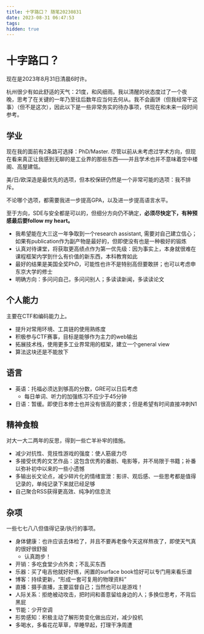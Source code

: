 ```yaml
---
title: 十字路口？ 随笔20230831
date: 2023-08-31 06:47:53
tags:
hidden: true
---
```


# 十字路口？

现在是2023年8月31日清晨6时许。

杭州很少有如此舒适的天气：21度，和风细雨。我以清醒的状态度过了一个夜晚，思考了在关键的一年乃至往后数年应当何去何从。我不会画饼（但我经常干这事）（但不是这次），因此以下是一些非常务实的待办事项，供现在和未来一段时间参考。

## 学业

现在我的面前有2条路可选择：PhD/Master. 尽管以前从未考虑过学术方向，但现在看来真正让我感到无聊的是工业界的那些东西——并且学术也并不意味着空中楼阁、高屋建瓴。

美/日/欧深造是最优先的选项，但本校保研仍然是一个非常可能的选项：我不排斥。

不论哪个选项，都需要我进一步提高GPA，以及进一步提高语言水平。

至于方向，SDE与安全都是可以的，但细分方向仍不确定，**必须尽快定下，有种预感最后要follow my heart。**

- 我希望能在大三这一年争取到一个research assistant, 需要对自己建立信心；如果有publication作为副产物是最好的，但即使没有也是一种极好的锻炼
- 认真对待课堂，将获取更高绩点作为第一优先级：因为事实上，本身就很难在课程框架内学到什么有价值的新东西，本科教育如此
- 最好的结果是美国全奖PhD，可能性也许不是特别高但要敢拼；也可以考虑申东京大学的修士
- 明确方向：多问问自己，多问问别人；多读读新闻，多读读论文

## 个人能力

主要在CTF和编码能力上。

- 提升对常用环境、工具链的使用熟练度
- 积极参与CTF赛事，目标是能够作为主力的web输出
- 拓展技术栈，使用更多工业界常用的框架，建立一个general view
- 算法这块还是不能放下

## 语言

- 英语：托福必须达到够高的分数，GRE可以日后考虑
    - 每日单词、听力的加强练习不应少于45分钟
- 日语：暂缓。即使日本修士也并没有很高的要求；但是希望有时间直接冲刺N1

## 精神食粮

对大一大二两年的反思，得到一些亡羊补牢的措施。

- 减少对抗性、竞技性游戏的强度：使人筋疲力尽
- 多接受优秀的文艺作品：这包含优秀的番剧、电影等，并不局限于书籍；补番以弥补初中以来的一些小遗憾
- 多输出长文论点，减少碎片化的情绪宣泄：影评、观后感、一些思考都是值得记录的，单纯记录下来就已经足够
- 自己聚合RSS获得更高效、纯净的信息流

## 杂项

一些七七八八但值得记录/执行的事项。

- 身体健康：也许应该去体检了，并且不要再老像今天这样熬夜了，即使天气真的很好很舒服
    - 认真跑步！
- 开销：多吃食堂少点外卖；不乱买东西
- 乐器：买了电吉他就好好练，闲置的surface book恰好可以专门用来看乐谱
- 博客：持续更新，“形成一套可复用的物理资料”
- 直播：摄手直播，主要监督自己；当然也可以是游戏！
- 人际关系：拒绝被动攻击，把时间和善意留给身边的人；多换位思考，不背后黑屁
- 节能：少开空调
- 形势感知：积极主动了解形势变化做出应对，减少投机
- 多喝水，多看花花草草，早睡早起，打理干净周遭